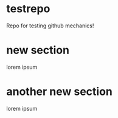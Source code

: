 # testrepo
Repo for testing github mechanics!

# new section
lorem ipsum

# another new section
lorem ipsum

